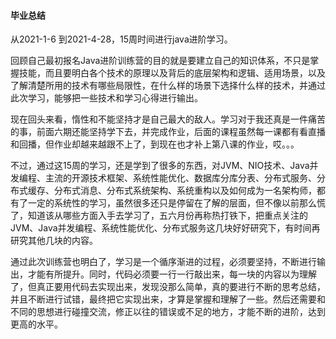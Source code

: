 #### 毕业总结

从2021-1-6 到2021-4-28，15周时间进行java进阶学习。

回顾自己最初报名Java进阶训练营的目的就是要建立自己的知识体系，不只是掌握技能，而且要明白各个技术的原理以及背后的底层架构和逻辑、适用场景，以及了解清楚所用的技术有哪些局限性，在什么样的场景下选择什么样的技术，并通过此次学习，能够把一些技术和学习心得进行输出。

现在回头来看，惰性和不能坚持才是自己最大的敌人。学习对于我还真是一件痛苦的事，前面六期还能坚持学下去，并完成作业，后面的课程虽然每一课都有看直播和回播，但作业却越来越跟不上了，到现在也才补上第八课的作业，哎。。。

不过，通过这15周的学习，还是学到了很多的东西，对JVM、NIO技术、Java并发编程、主流的开源技术框架、系统性能优化、数据库分库分表、分布式服务、分布式缓存、分布式消息、分布式系统架构、系统重构以及如何成为一名架构师，都有了一定的系统性的学习，虽然很多还只是停留在了解的层面，但不像以前那么慌了，知道该从哪些方面入手去学习了，五六月份再称热打铁下，把重点关注的JVM、Java并发编程、系统性能优化、分布式服务这几块好好研究下，有时间再研究其他几块的内容。

通过此次训练营也明白了，学习是一个循序渐进的过程，必须要坚持，不断进行输出，才能有所提升。同时，代码必须要一行一行敲出来，每一块的内容以为理解了，但真正要用代码去实现出来，发现没那么简单，真的要进行不断的思考总结，并且不断进行试错，最终把它实现出来，才算是掌握和理解了一些。然后还需要和不同的思想进行碰撞交流，修正以往的错误或不足的地方，才能不断的进阶，达到更高的水平。

